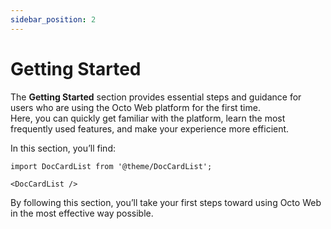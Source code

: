 ```yaml
---
sidebar_position: 2
--- 
```


# Getting Started

The **Getting Started** section provides essential steps and guidance for users who are using the Octo Web platform for the first time.  
Here, you can quickly get familiar with the platform, learn the most frequently used features, and make your experience more efficient.  

In this section, you’ll find:

```mdx-code-block
import DocCardList from '@theme/DocCardList';

<DocCardList />
```

By following this section, you’ll take your first steps toward using Octo Web in the most effective way possible.